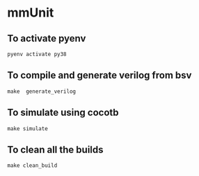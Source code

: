# mmUnit 

## To activate pyenv

```
pyenv activate py38
```

## To compile and generate verilog from bsv

```
make  generate_verilog
```

## To simulate using cocotb
```
make simulate 
```

## To clean all the builds
```
make clean_build

